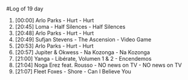 #Log of 19 day

1. [00:00] Arlo Parks - Hurt - Hurt
1. [20:45] Loma - Half Silences - Half Silences
1. [20:48] Arlo Parks - Hurt - Hurt
1. [20:49] Sufjan Stevens - The Ascension - Video Game
1. [20:53] Arlo Parks - Hurt - Hurt
1. [20:57] Jupiter & Okwess - Na Kozonga - Na Kozonga
1. [21:00] Yanga - Libérate, Volumen 1 & 2 - Encendemos
1. [21:04] Noga Erez feat. Rousso - NO news on TV - NO news on TV
1. [21:07] Fleet Foxes - Shore - Can I Believe You
